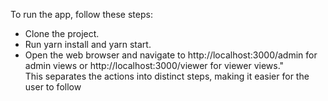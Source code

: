 To run the app, follow these steps:

- Clone the project.
- Run yarn install and yarn start.
- Open the web browser and navigate to http://localhost:3000/admin for admin views or http://localhost:3000/viewer for viewer views." \
This separates the actions into distinct steps, making it easier for the user to follow
